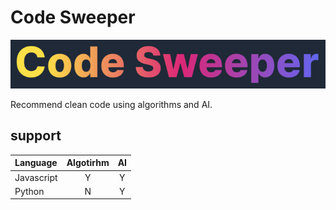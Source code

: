 # Code Sweeper
[![Go To Website](public/code-sweeper.png)](https://code-sweeper-five.vercel.app/)

Recommend clean code using algorithms and AI.

## support
|Language|Algotirhm|AI|
|:---|:---:|:---:|
|Javascript|Y|Y|
|Python|N|Y|
